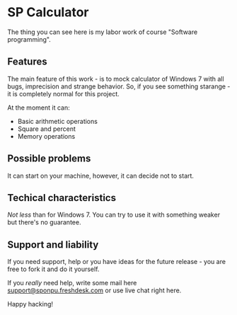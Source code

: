 # SP Calculator

The thing you can see here is my labor work of course "Software programming". 

## Features

The main feature of this work - is to mock calculator of Windows 7 with all bugs, imprecision and strange behavior.
So, if you see something starange - it is completely normal for this project.

At the moment it can:

*  Basic arithmetic operations
*  Square and percent
*  Memory operations

## Possible problems

It can start on your machine, however, it can decide not to start. 

## Techical characteristics

_Not less_ than for Windows 7. You can try to use it with something weaker but there's no guarantee. 

## Support and liability

If you need support, help or you have ideas for the future release - you are free to fork it and do it yourself.

If you _really_ need help, write some mail here support@sponpu.freshdesk.com or use live chat right here.

Happy hacking!
